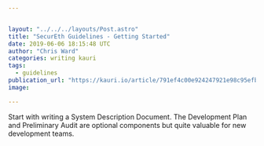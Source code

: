 ```yaml
---


layout: "../../../layouts/Post.astro"
title: "SecurEth Guidelines - Getting Started"
date: 2019-06-06 18:15:48 UTC
author: "Chris Ward"
categories: writing kauri
tags:
  - guidelines
publication_url: "https://kauri.io/article/791ef4c00e924247921e98c95efbdd73"
image:

---
```

Start with writing a System Description Document. The Development Plan and Preliminary Audit are optional components but quite valuable for new development teams.

